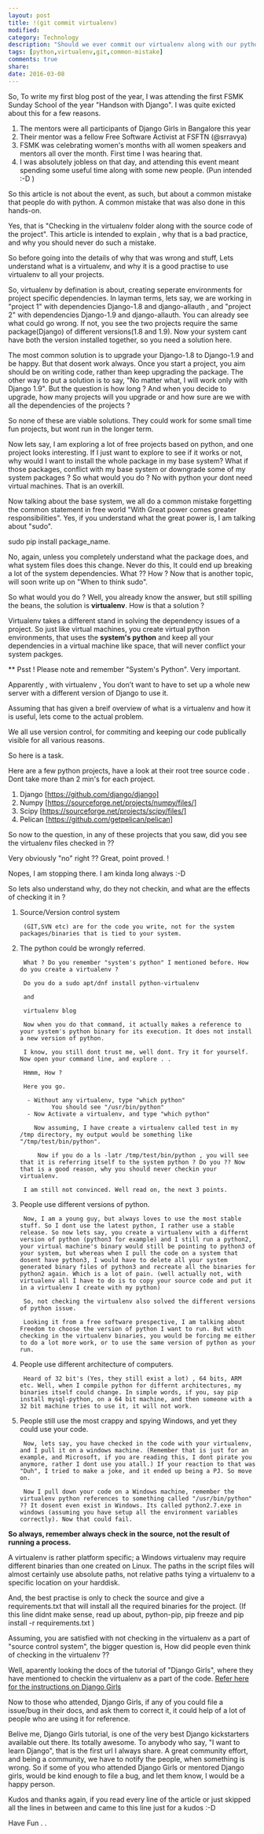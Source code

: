 ```yaml
---
layout: post
title: !(git commit virtualenv)
modified:
category: Technology
description: "Should we ever commit our virtualenv along with our python code ? Well NO ! But whynot ?"
tags: [python,virtualenv,git,common-mistake]
comments: true
share:
date: 2016-03-08
---
```


So, To write my first blog post of the year, I was attending the first FSMK Sunday School of the year "Handson with Django". I was quite exicted about this for a few reasons.

1. The mentors were all participants of Django Girls in Bangalore this year
2. Their mentor was a fellow Free Software Activist at FSFTN (@srravya)
3. FSMK was celebrating women's months with all women speakers and mentors all over the month. First time I was hearing that. 
4. I was absolutely jobless on that day, and attending this event meant spending some useful time along with some new people. (Pun intended :-D )

So this article is not about the event, as such, but about a common mistake that people do with python. A common mistake that was also done in this hands-on.

 Yes, that is "Checking in the virtualenv folder along with the source code of the project". This article is intended to explain , why that is a bad practice, and why you should never do such a mistake.


So before going into the details of why that was wrong and stuff, Lets understand what is a virtualenv, and why it is a good practise to use virtualenv to all your projects.


So, virtualenv by defination is about, creating seperate environments for project specific dependencies. In layman terms, lets say, we are working in "project 1" with dependencies Django-1.8 and django-allauth , and "project 2" with dependencies Django-1.9 and django-allauth. You can already see what could go wrong. If not, you see the two projects require the same package(Django) of different versions(1.8 and 1.9). Now your system cant have both the version installed together, so you need a solution here.


The most common solution is to upgrade your Django-1.8 to Django-1.9 and be happy. But that dosent work always. Once you start a project, you aim should be on writing code, rather than keep upgrading the package. The other way to put a solution is to say, "No matter what, I will work only with Django 1.9". But the question is how long ? And when you decide to upgrade, how many projects will you upgrade or and how sure are we with all the dependencies of the projects ?

So none of these are viable solutions. They could work for some small time fun projects, but wont run in the longer term.

Now lets say, I am exploring a lot of free projects based on python, and one project looks interesting. If I just want to explore to see if it works or not, why would I want to install the whole package in my base system? What if those packages, conflict with my base system or downgrade some of my system packages ? So what would you do ? No with python your dont need virtual machines. That is an overkill.

Now talking about the base system, we all do a common mistake forgetting the common statement in free world "With Great power comes greater responsibilities". Yes, if you understand what the great power is, I am talking about "sudo".

sudo pip install package_name.

No, again, unless you completely understand what the package does, and what system files does this change. Never do this, It could end up breaking a lot of the system dependencies. What ?? How ? Now that is another topic, will soon write up on "When to think sudo".

So what would you do ? Well, you already know the answer, but still spilling the beans, the solution is **virtualenv**. How is that a solution ?

Virtualenv takes a different stand in solving the dependency issues of a project. So just like virtual machines, you create virtual python environments, that uses the **system's python** and keep all your dependencies in a virtual machine like space, that will never conflict your system packges. 

** Psst ! Please note and remember "System's Python". Very important.

Apparently , with virtualenv , You don’t want to have to set up a whole new server with a different version of Django to use it.

Assuming that has given a breif overview of what is a virtualenv and how it is useful, lets come to the actual problem.

We all use version control, for commiting and keeping our code publically visible for all various reasons.

So here is a task. 

Here are a few python projects, have a look at their root tree source code . Dont take more than 2 min's for each project. 

1. Django [https://github.com/django/django]
2. Numpy [https://sourceforge.net/projects/numpy/files/]
3. Scipy [https://sourceforge.net/projects/scipy/files/]
4. Pelican [https://github.com/getpelican/pelican]

So now to the question, in any of these projects that you saw, did you see the virtualenv files checked in ??

Very obviously "no" right ?? Great, point proved. !


Nopes, I am stopping there. I am kinda long always :-D

So lets also understand why, do they not checkin, and what are the effects of checking it in ?

1. Source/Version control system

        (GIT,SVN etc) are for the code you write, not for the system packages/binaries that is tied to your system.

2. The python could be wrongly referred.

        What ? Do you remember "system's python" I mentioned before. How do you create a virtualenv ? 

        Do you do a sudo apt/dnf install python-virtualenv

        and 

        virtualenv blog

        Now when you do that command, it actually makes a reference to your system's python binary for its execution. It does not install a new version of python.

        I know, you still dont trust me, well dont. Try it for yourself. Now open your command line, and explore . .

        Hmmm, How ?

        Here you go.

         - Without any virtualenv, type "which python"
                You should see "/usr/bin/python"
         - Now Activate a virtualenv, and type "which python"
           
           Now assuming, I have create a virtualenv called test in my   /tmp directory, my output would be something like "/tmp/test/bin/python".

            Now if you do a ls -latr /tmp/test/bin/python , you will see that it is referring itself to the system python ? Do you ?? Now that is a good reason, why you should never checkin your virtualenv. 
        
        I am still not convinced. Well read on, the next 3 points.


3. People use different versions of python.

        Now, I am a young guy, but always loves to use the most stable stuff. So I dont use the latest python, I rather use a stable release. So now lets say, you create a virtualenv with a differnt version of python (python3 for example) and I still run a python2, your virtual machine's binary would still be pointing to python3 of your system, but whereas when I pull the code on a system that dosent have python3, I would have to delete all your system generated binary files of python3 and recreate all the binaries for python2 again. Which is a lot of pain. (well actually not, with virtualenv all I have to do is to copy your source code and put it in a virtualenv I create with my python)

        So, not checking the virtualenv also solved the different versions of python issue. 

        Looking it from a free software prespective, I am talking about Freedom to choose the version of python I want to run. But with checking in the virtualenv binaries, you would be forcing me either to do a lot more work, or to use the same version of python as your run.

4. People use different architecture of computers.

        Heard of 32 bit's (Yes, they still exist a lot) , 64 bits, ARM etc. Well, when I compile python for differnt architectures, my binaries itself could change. In simple words, if you, say pip install mysql-python, on a 64 bit machine, and then someone with a 32 bit machine tries to use it, it will not work. 

5. People still use the most crappy and spying Windows, and yet they could use your code.

        Now, lets say, you have checked in the code with your virtualenv, and I pull it on a windows machine. (Remember that is just for an example, and Microsoft, if you are reading this, I dont pirate you anymore, rather I dont use you atall.) If your reaction to that was "Duh", I tried to make a joke, and it ended up being a PJ. So move on.

        Now I pull down your code on a Windows machine, remember the virtualenv python references to something called "/usr/bin/python" ?? It dosent even exist in Windows. Its called python2.7.exe in windows (assuming you have setup all the environment variables correctly). Now that could fail.


**So always, remember always check in the source, not the result of running a process.**

A virtualenv is rather platform specific; a Windows virtualenv may require different binaries than one created on Linux. The paths in the script files will almost certainly use absolute paths, not relative paths tying a virtualenv to a specific location on your harddisk.

And, the best practise is only to check the source and give a requirements.txt that will install all the required binaries for the project. (If this line didnt make sense, read up about, python-pip, pip freeze and pip install -r requirements.txt )

Assuming, you are satisfied with not checking in the virtualenv as a part of "source control system", the bigger question is, How did people even think of checking in the virtualenv ??

Well, aparently looking the docs of the tutorial of "Django Girls", where they have mentioned to checkin the virtualenv as a part of the code. [Refer here for the instructions on Django Girls](http://tutorial.djangogirls.org/en/deploy/index.html#starting-our-git-repository)

Now to those who attended, Django Girls, if any of you could file a issue/bug in their docs, and ask them to correct it, it could help of a lot of people who are using it for reference.

Belive me, Django Girls tutorial, is one of the very best Django kickstarters available out there. Its totally awesome. To anybody who say, "I want to learn Django", that is the first url I always share. A great community effort, and being a community, we have to notify the people, when something is wrong.  So if some of you who attended Django Girls or mentored Django girls, would be kind enough to file a bug, and let them know, I would be a happy person.

Kudos and thanks again, if you read every line of the article or just skipped all the lines in between and came to this line just for a kudos :-D

Have Fun . . 

